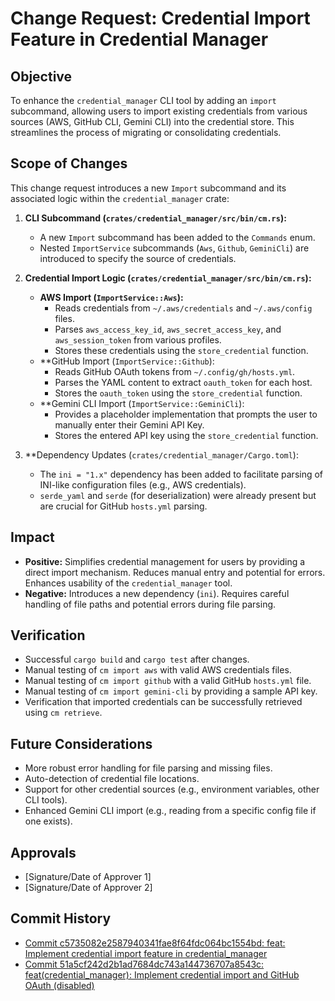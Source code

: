 # Change Request: Credential Import Feature in Credential Manager

## Objective

To enhance the `credential_manager` CLI tool by adding an `import` subcommand, allowing users to import existing credentials from various sources (AWS, GitHub CLI, Gemini CLI) into the credential store. This streamlines the process of migrating or consolidating credentials.

## Scope of Changes

This change request introduces a new `Import` subcommand and its associated logic within the `credential_manager` crate:

1.  **CLI Subcommand (`crates/credential_manager/src/bin/cm.rs`):**
    *   A new `Import` subcommand has been added to the `Commands` enum.
    *   Nested `ImportService` subcommands (`Aws`, `Github`, `GeminiCli`) are introduced to specify the source of credentials.

2.  **Credential Import Logic (`crates/credential_manager/src/bin/cm.rs`):**
    *   **AWS Import (`ImportService::Aws`):**
        *   Reads credentials from `~/.aws/credentials` and `~/.aws/config` files.
        *   Parses `aws_access_key_id`, `aws_secret_access_key`, and `aws_session_token` from various profiles.
        *   Stores these credentials using the `store_credential` function.
    *   **GitHub Import (`ImportService::Github`):
        *   Reads GitHub OAuth tokens from `~/.config/gh/hosts.yml`.
        *   Parses the YAML content to extract `oauth_token` for each host.
        *   Stores the `oauth_token` using the `store_credential` function.
    *   **Gemini CLI Import (`ImportService::GeminiCli`):
        *   Provides a placeholder implementation that prompts the user to manually enter their Gemini API Key.
        *   Stores the entered API key using the `store_credential` function.

3.  **Dependency Updates (`crates/credential_manager/Cargo.toml`):
    *   The `ini = "1.x"` dependency has been added to facilitate parsing of INI-like configuration files (e.g., AWS credentials).
    *   `serde_yaml` and `serde` (for deserialization) were already present but are crucial for GitHub `hosts.yml` parsing.

## Impact

*   **Positive:** Simplifies credential management for users by providing a direct import mechanism. Reduces manual entry and potential for errors. Enhances usability of the `credential_manager` tool.
*   **Negative:** Introduces a new dependency (`ini`). Requires careful handling of file paths and potential errors during file parsing.

## Verification

*   Successful `cargo build` and `cargo test` after changes.
*   Manual testing of `cm import aws` with valid AWS credentials files.
*   Manual testing of `cm import github` with a valid GitHub `hosts.yml` file.
*   Manual testing of `cm import gemini-cli` by providing a sample API key.
*   Verification that imported credentials can be successfully retrieved using `cm retrieve`.

## Future Considerations

*   More robust error handling for file parsing and missing files.
*   Auto-detection of credential file locations.
*   Support for other credential sources (e.g., environment variables, other CLI tools).
*   Enhanced Gemini CLI import (e.g., reading from a specific config file if one exists).

## Approvals

*   [Signature/Date of Approver 1]
*   [Signature/Date of Approver 2]

## Commit History

- [Commit c5735082e2587940341fae8f64fdc064bc1554bd: feat: Implement credential import feature in credential_manager](docs/commits/c5735082e2587940341fae8f64fdc064bc1554bd_feat_Implement_credential_import_feature_in_credential_manager.md)
- [Commit 51a5cf242d2b1ad7684dc743a144736707a8543c: feat(credential_manager): Implement credential import and GitHub OAuth (disabled)](docs/commits/51a5cf242d2b1ad7684dc743a144736707a8543c_feat_credential_manager_Implement_credential_import_and_GitHub_OAuth_disabled.md)